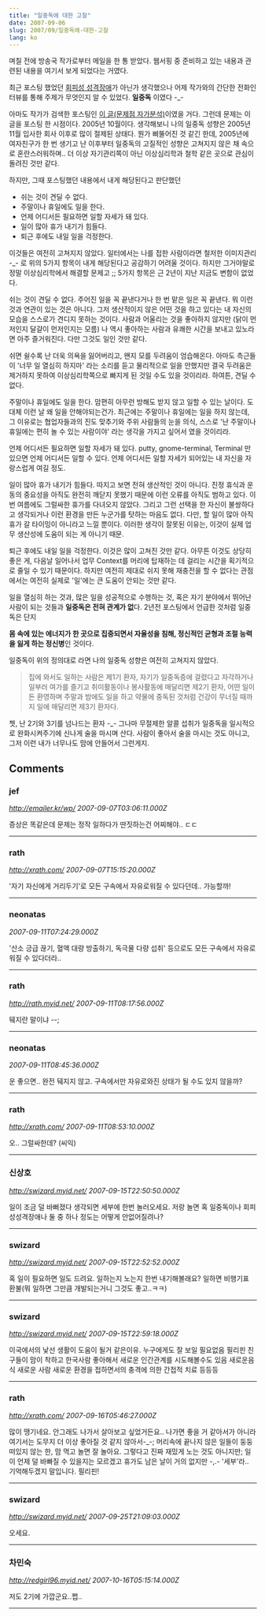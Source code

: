 ```yaml
---
title: "일중독에 대한 고찰"
date: 2007-09-06
slug: 2007/09/일중독에-대한-고찰
lang: ko
---
```


며칠 전에 방송국 작가로부터 메일을 한 통 받았다. 
웹서핑 중 준비하고 있는 내용과 관련된 내용을 여기서 보게 되었다는 거였다. 

최근 포스팅 했었던 [회피성 성격장애](/2007/08/회피성-성격장애)가 아닌가 생각했으나 어제 작가와의 간단한 전화인터뷰를 통해 주제가 무엇인지 알 수 있었다. **일중독** 이였다 -_-

아마도 작가가 검색한 포스팅인 [이 글(문제점 자가분석)](/2005/10/문제점-자가분석)이였을 거다. 그런데 문제는 이 글을 포스팅 한 시점이다. 2005년 10월이다. 생각해보니 나의 일중독 성향은 2005년 11월 입사한 회사 이후로 많이 절제된 상태다.
뭔가 삐뚤어진 것 같긴 한데, 2005년에 여자친구가 한 번 생기고 난 이후부터 일중독의 고질적인 성향은 고쳐지지 않은 채 속으로 혼란스러워하며.. 더 이상 자기관리쪽이 아닌 이상심리학과 철학 같은 곳으로 관심이 돌려진 것만 같다.

하지만, 그때 포스팅했던 내용에서 내게 해당된다고 판단했던

- 쉬는 것이 견딜 수 없다.
- 주말이나 휴일에도 일을 한다.
- 언제 어디서든 필요하면 일할 자세가 돼 있다.
- 일이 많아 휴가 내기가 힘들다.
- 퇴근 후에도 내일 일을 걱정한다. 

이것들은 여전히 고쳐지지 않았다. 일터에서는 나를 접한 사람이라면 철저한 이미지관리 -_- 로 위의 5가지 항목이 내게 해당된다고 공감하기 어려울 것이다. 하지만 그거야말로 정말 이상심리학에서 해결할 문제고 ;; 5가지 항목은 근 2년이 지난 지금도 변함이 없었다.

쉬는 것이 견딜 수 없다.
주어진 일을 꼭 끝낸다거나 한 번 맡은 일은 꼭 끝낸다. 뭐 이런 것과 연관이 있는 것은 아니다. 그저 생산적이지 않은 어떤 것을 하고 있다는 내 자신의 모습을 스스로가 견디지 못하는 것이다. 사람과 어울리는 것을 좋아하지 않지만 (닭이 먼저인지 달걀이 먼저인지는 모름) 나 역시 좋아하는 사람과 유쾌한 시간을 보내고 있노라면 아주 즐거워진다. 다만 그것도 일인 것만 같다. 

쉬면 쉴수록 난 더욱 의욕을 잃어버리고, 왠지 모를 두려움이 엄습해온다. 아마도 측근들이 '너무 일 열심히 하지마' 라는 소리를 듣고 물리적으로 일을 안했지만 결국 두려움은 제거하지 못하여 이상심리학쪽으로 빠지게 된 것일 수도 있을 것이리라. 하여튼, 견딜 수 없다.

주말이나 휴일에도 일을 한다.
맘편히 아무런 방해도 받지 않고 일할 수 있는 날이다. 도대체 이런 날 왜 일을 안해야되는건가.
최근에는 주말이나 휴일에는 일을 하지 않는데, 그 이유로는 협업자들과의 진도 맞추기와 주위 사람들의 눈을 의식, 스스로 '난 주말이나 휴일에는 편히 놀 수 있는 사람이야' 라는 생각을 가지고 싶어서 였을 것이리라.

언제 어디서든 필요하면 일할 자세가 돼 있다.
putty, gnome-terminal, Terminal 만 있으면 언제 어디서든 일할 수 있다. 
언제 어디서든 일할 자세가 되어있는 내 자신을 자랑스럽게 여길 정도.

일이 많아 휴가 내기가 힘들다.
따지고 보면 전혀 생산적인 것이 아니다. 진정 휴식과 운동의 중요성을 아직도 완전히 깨닫지 못했기 때문에 이런 오류를 아직도 범하고 있다. 이번 여름에도 그럴싸한 휴가를 다녀오지 않았다. 그리고 그런 선택을 한 자신이 불쌍하다고 생각되거나 이런 환경을 만든 누군가를 탓하는 마음도 없다.
다만, 할 일이 많아 아직 휴가 갈 타이밍이 아니라고 느낄 뿐이다. 
이러한 생각이 잘못된 이유는, 이것이 실제 업무 생산성에 도움이 되는 게 아니기 때문.

퇴근 후에도 내일 일을 걱정한다.
이것은 많이 고쳐진 것만 같다. 아무튼 이것도 상당히 좋은 게, 다음날 일어나서 업무 Context를 머리에 탑재하는 데 걸리는 시간을 획기적으로 줄일 수 있기 때문이다. 하지만 여전히 제대로 쉬지 못해 재충전을 할 수 없다는 관점에서는 여전히 실제로 '일'에는 큰 도움이 안되는 것만 같다.

일을 열심히 하는 것과, 많은 일을 성공적으로 수행하는 것, 혹은 자기 분야에서 뛰어난 사람이 되는 것들과 **일중독은 전혀 관계가 없**다.
2년전 포스팅에서 언급한 것처럼 일중독은 단지

**몸 속에 있는 에너지가 한 곳으로 집중되면서 자율성을 침해, 정신적인 균형과 조절 능력을 잃게 하는 정신병**인 것이다.

일중독이 위의 정의대로 라면 나의 일중독 성향은 여전히 고쳐지지 않았다.


> 집에 와서도 일하는 사람은 제1기 환자, 자기가 일중독증에 걸렸다고 자각하거나 일부러 여가를 즐기고 취미활동이나 봉사활동에 매달리면 제2기 환자, 어떤 일이든 환영하며 주말과 밤에도 일을 하고 약물에 중독된 것처럼 건강이 무너질 때까지 일에 매달리면 제3기 환자다.


쳇, 난 2기와 3기를 넘나드는 환자 -_- 그나마 무절제한 알콜 섭취가 일중독을 일시적으로 완화시켜주기에 신나게 술을 마시며 산다. 사람이 좋아서 술을 마시는 것도 아니고, 그저 이런 내가 너무나도 맘에 안들어서 그런게지.

## Comments

### jef
*http://emailer.kr/wp/*
*2007-09-07T03:06:11.000Z*

증상은 똑같은데 문제는 정작 일하다가 딴짓하는건 어찌해야.. ㄷㄷ

---

### rath
*http://xrath.com/*
*2007-09-07T15:15:20.000Z*

'자기 자신에게 거리두기'로 모든 구속에서 자유로워질 수 있다던데.. 가능할까!

---

### neonatas
*2007-09-11T07:24:29.000Z*

'산소 긍급 끊기, 혈액 대량 방출하기, 독극물 다량 섭취' 등으로도 모든 구속에서 자유로워질 수 있다더라..

---

### rath
*http://rath.myid.net/*
*2007-09-11T08:17:56.000Z*

뒈지란 말이냐 --;

---

### neonatas
*2007-09-11T08:45:36.000Z*

운 좋으면.. 완전 뒈지지 않고. 구속에서만 자유로와진 상태가 될 수도 있지 않을까?

---

### rath
*http://xrath.com/*
*2007-09-11T08:53:10.000Z*

오.. 그럴싸한데? (씨익)

---

### 신상호
*http://swizard.myid.net/*
*2007-09-15T22:50:50.000Z*

일이 조금 덜 바뻐졌다 생각되면 세부에 한번 놀러오세요. 저랑 놀면 혹 일중독이나 회피성성격장애나 둘 중 하나 정도는 어떻게 안없어질려나?

---

### swizard
*http://swizard.myid.net/*
*2007-09-15T22:52:52.000Z*

혹 일이 필요하면 일도 드려요. 일하는지 노는지 한번 내기해볼래요?
일하면 비행기표 환불(뭐 일하면 그만큼 개발되는거니 그것도 좋고..ㅋㅋ)

---

### swizard
*http://swizard.myid.net/*
*2007-09-15T22:59:18.000Z*

이국에서의 낯선 생활이 도움이 될거 같은이유.
  누구에게도 잘 보일 필요없음
  필리핀 친구들이 맘이 착하고 한국사람 좋아해서 
  새로운 인간관계를 시도해볼수도 있음
  새로운음식 새로운 사람 새로운 환경을 
  접하면서의 충격에 의한 간접적 치료
등등등

---

### rath
*http://xrath.com/*
*2007-09-16T05:46:27.000Z*

많이 땡기네요. 안그래도 나가서 살아보고 싶었거든요.. 나가면 좋을 거 같아서가 아니라 여기서는 도무지 더 이상 좋아질 것 같지 않아서-_-;
머리속에 끝나지 않은 일들이 둥둥 떠있지 않는 한, 맘 먹고 놀면 잘 놀아요. 그렇다고 진짜 재밌게 노는 것도 아니지만; 일이 언제 덜 바빠질 수 있을지는 모르겠고 휴가도 남은 날이 거의 없지만 -,.- '세부'라.. 기억해두겠지 말입니다. 필리핀!

---

### swizard
*http://swizard.myid.net/*
*2007-09-25T21:09:03.000Z*

오세요.

---

### 차민숙
*http://redgirl96.myid.net/*
*2007-10-16T05:15:14.000Z*

저도 2기에 가깝군요..쩝..

---


